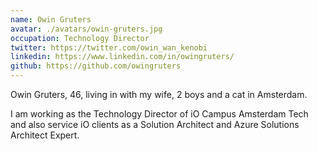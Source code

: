 ```yaml
---
name: Owin Gruters
avatar: ./avatars/owin-gruters.jpg
occupation: Technology Director
twitter: https://twitter.com/owin_wan_kenobi
linkedin: https://www.linkedin.com/in/owingruters/
github: https://github.com/owingruters
---
```


Owin Gruters, 46, living in with my wife, 2 boys and a cat in Amsterdam.

I am working as the Technology Director of iO Campus Amsterdam Tech and also service iO clients as a Solution Architect and Azure Solutions Architect Expert.
